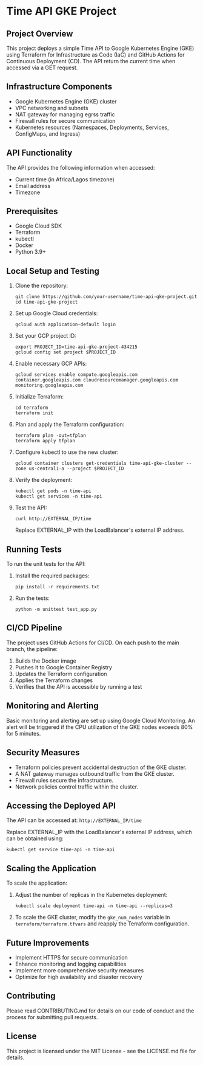 # Time API GKE Project

## Project Overview

This project deploys a simple Time API to Google Kubernetes Engine (GKE) using Terraform for Infrastructure as Code (IaC) and GitHub Actions for Continuous Deployment (CD). The API return the current time when accessed via a GET request.

## Infrastructure Components

- Google Kubernetes Engine (GKE) cluster
- VPC networking and subnets
- NAT gateway for managing egrss traffic
- Firewall rules for secure communication
- Kubernetes resources (Namespaces, Deployments, Services, ConfigMaps, and Ingress)

## API Functionality

The API provides the following information when accessed:

- Current time (in Africa/Lagos timezone)
- Email address
- Timezone

## Prerequisites

- Google Cloud SDK
- Terraform
- kubectl
- Docker
- Python 3.9+

## Local Setup and Testing

1. Clone the repository:

   ```
   git clone https://github.com/your-username/time-api-gke-project.git
   cd time-api-gke-project
   ```

2. Set up Google Cloud credentials:

   ```
   gcloud auth application-default login
   ```

3. Set your GCP project ID:

   ```
   export PROJECT_ID=time-api-gke-project-434215
   gcloud config set project $PROJECT_ID
   ```

4. Enable necessary GCP APIs:

   ```
   gcloud services enable compute.googleapis.com container.googleapis.com cloudresourcemanager.googleapis.com monitoring.googleapis.com
   ```

5. Initialize Terraform:

   ```
   cd terraform
   terraform init
   ```

6. Plan and apply the Terraform configuration:

   ```
   terraform plan -out=tfplan
   terraform apply tfplan
   ```

7. Configure kubectl to use the new cluster:

   ```
   gcloud container clusters get-credentials time-api-gke-cluster --zone us-central1-a --project $PROJECT_ID
   ```

8. Verify the deployment:

   ```
   kubectl get pods -n time-api
   kubectl get services -n time-api
   ```

9. Test the API:
   ```
   curl http://EXTERNAL_IP/time
   ```
   Replace EXTERNAL_IP with the LoadBalancer's external IP address.

## Running Tests

To run the unit tests for the API:

1. Install the required packages:

   ```
   pip install -r requirements.txt
   ```

2. Run the tests:
   ```
   python -m unittest test_app.py
   ```

## CI/CD Pipeline

The project uses GitHub Actions for CI/CD. On each push to the main branch, the pipeline:

1. Builds the Docker image
2. Pushes it to Google Container Registry
3. Updates the Terraform configuration
4. Applies the Terraform changes
5. Verifies that the API is accessible by running a test

## Monitoring and Alerting

Basic monitoring and alerting are set up using Google Cloud Monitoring. An alert will be triggered if the CPU utilization of the GKE nodes exceeds 80% for 5 minutes.

## Security Measures

- Terraform policies prevent accidental destruction of the GKE cluster.
- A NAT gateway manages outbound traffic from the GKE cluster.
- Firewall rules secure the infrastructure.
- Network policies control traffic within the cluster.

## Accessing the Deployed API

The API can be accessed at: `http://EXTERNAL_IP/time`

Replace EXTERNAL_IP with the LoadBalancer's external IP address, which can be obtained using:

```
kubectl get service time-api -n time-api
```

## Scaling the Application

To scale the application:

1. Adjust the number of replicas in the Kubernetes deployment:

   ```
   kubectl scale deployment time-api -n time-api --replicas=3
   ```

2. To scale the GKE cluster, modify the `gke_num_nodes` variable in `terraform/terraform.tfvars` and reapply the Terraform configuration.

## Future Improvements

- Implement HTTPS for secure communication
- Enhance monitoring and logging capabilities
- Implement more comprehensive security measures
- Optimize for high availability and disaster recovery

## Contributing

Please read CONTRIBUTING.md for details on our code of conduct and the process for submitting pull requests.

## License

This project is licensed under the MIT License - see the LICENSE.md file for details.
